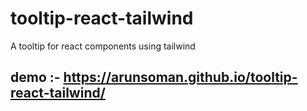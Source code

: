 # tooltip-react-tailwind
A tooltip for react components using tailwind

## demo :- https://arunsoman.github.io/tooltip-react-tailwind/

